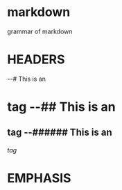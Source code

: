 # markdown
grammar of markdown

# HEADERS

--# This is an <h1> tag
--## This is an <h2> tag
--###### This is an <h6> tag
  
# EMPHASIS  
